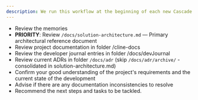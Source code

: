 ```yaml
---
description: We run this workflow at the beginning of each new Cascade session, to make sure that the agent has the correct understanding of the state of the development.
---
```


- Review the memories
- **PRIORITY**: Review `/docs/solution-architecture.md` — Primary architectural reference document
- Review project documentation in folder /cline-docs
- Review the developer journal entries in folder /docs/devJournal
- Review current ADRs in folder `/docs/adr` (skip `/docs/adr/archive/` - consolidated in solution-architecture.md)
- Confirm your good understanding of the project's requirements and the current state of the development
- Advise if there are any documentation inconsistencies to resolve
- Recommend the next steps and tasks to be tackled.
